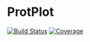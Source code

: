 # ProtPlot

[![Build Status](https://github.com/anton083/ProtPlot.jl/actions/workflows/CI.yml/badge.svg?branch=main)](https://github.com/anton083/ProtPlot.jl/actions/workflows/CI.yml?query=branch%3Amain)
[![Coverage](https://codecov.io/gh/anton083/ProtPlot.jl/branch/main/graph/badge.svg)](https://codecov.io/gh/anton083/ProtPlot.jl)
